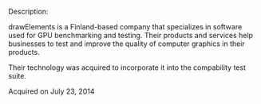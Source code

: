 Description:

drawElements is a Finland-based company that specializes in software used for GPU benchmarking and testing. Their products and services help businesses to test and improve the quality of computer graphics in their products.

Their technology was acquired to incorporate it into the compability test suite.

Acquired on July 23, 2014